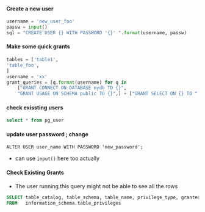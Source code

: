 

#### Create a new user
```python
username = 'new_user_foo'
passw = input()
sql = "CREATE USER {} WITH PASSWORD '{}' ".format(username, passw)

```



#### Make some quick grants

```python
tables = ['table1',
'table_foo',
]
username = 'xx'
grant_queries = [q.format(username) for q in 
    ["GRANT CONNECT ON DATABASE mydb TO {}",
    "GRANT USAGE ON SCHEMA public TO {}",] + ["GRANT SELECT ON {} TO ".format(t) + " {} " for t in tables]]


```

#### check exissting users

```sql
select * from pg_user
```


#### update user password ; change
```
ALTER USER user_name WITH PASSWORD 'new_password';
```
* can use `input()` here too actually 

#### Check Existing Grants
* The user running this query might not be able to see all the rows
```sql
SELECT table_catalog, table_schema, table_name, privilege_type, grantee
FROM   information_schema.table_privileges 
```
